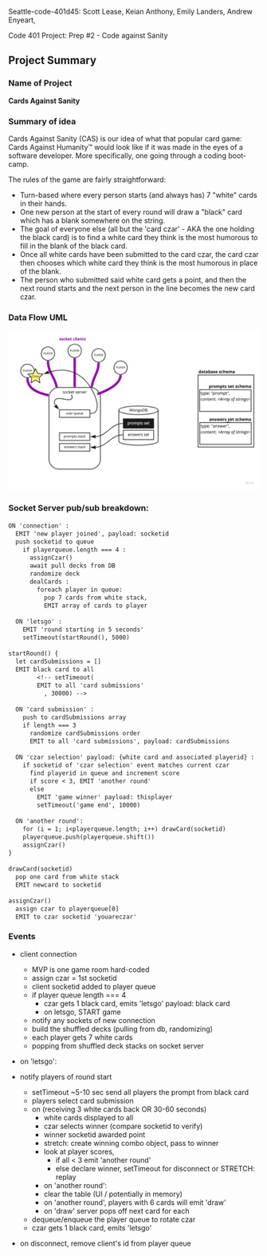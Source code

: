 Seattle-code-401d45: Scott Lease, Keian Anthony, Emily Landers, Andrew Enyeart,

Code 401 Project: Prep #2 - Code against Sanity

## Project Summary

### Name of Project

**Cards Against Sanity**

### Summary of idea

Cards Against Sanity (CAS) is our idea of what that popular card game: Cards Against Humanity™ would look like if it was made in the eyes of a software developer. More specifically, one going through a coding boot-camp.

The rules of the game are fairly straightforward:

* Turn-based where every person starts (and always has) 7 "white" cards in their hands.
* One new person at the start of every round will draw a "black" card which has a blank somewhere on the string.
* The goal of everyone else (all but the 'card czar' - AKA the one holding the black card) is to find a white card they think is the most humorous to fill in the blank of the black card.
* Once all white cards have been submitted to the card czar, the card czar then chooses which white card they think is the most humorous in place of the blank.
* The person who submitted said white card gets a point, and then the next round starts and the next person in the line becomes the new card czar.

### Data Flow UML

![Data Flow Diagram](./UML.jpg)

### Socket Server pub/sub breakdown:

```
ON 'connection' :
  EMIT 'new player joined', payload: socketid
  push socketid to queue
    if playerqueue.length === 4 :
      assignCzar()
      await pull decks from DB
      randomize deck  
      dealCards : 
        foreach player in queue:
          pop 7 cards from white stack, 
          EMIT array of cards to player 
  
  ON 'letsgo' :
    EMIT 'round starting in 5 seconds'
    setTimeout(startRound(), 5000)

startRound() {
  let cardSubmissions = []
  EMIT black card to all
        <!-- setTimeout( 
        EMIT to all 'card submissions'
          , 30000) -->

  ON 'card submission' :
    push to cardSubmissions array
    if length === 3
      randomize cardSubmissions order
      EMIT to all 'card submissions', payload: cardSubmissions

  ON 'czar selection' payload: {white card and associated playerid} :
    if socketid of 'czar selection' event matches current czar
      find playerid in queue and increment score
      if score < 3, EMIT 'another round'
      else 
        EMIT 'game winner' payload: thisplayer 
        setTimeout('game end', 10000)
  
  ON 'another round':
    for (i = 1; i<playerqueue.length; i++) drawCard(socketid)
    playerqueue.push(playerqueue.shift())
    assignCzar()
}

drawCard(socketid) 
  pop one card from white stack
  EMIT newcard to socketid

assignCzar()
  assign czar to playerqueue[0]
  EMIT to czar socketid 'youareczar'

```

### Events

* client connection
  * MVP is one game room hard-coded
  * assign czar = 1st socketid
  * client socketid added to player queue
  * if player queue length === 4
    * czar gets 1 black card, emits 'letsgo' payload: black card
    * on letsgo, START game 
  * notify any sockets of new connection
  * build the shuffled decks (pulling from db, randomizing)
  * each player gets 7 white cards
  * popping from shuffled deck stacks on socket server

* on 'letsgo':
* notify players of round start
  * setTimeout ~5-10 sec send all players the prompt from black card
  * players select card submission
  * on (receiving 3 white cards back OR 30-60 seconds)
    * white cards displayed to all
    * czar selects winner (compare socketid to verify)
    * winner socketid awarded point
    * stretch: create winning combo object, pass to winner
    * look at player scores, 
      * if all < 3 emit 'another round'
      * else declare winner, setTimeout for disconnect or STRETCH: replay
    * on 'another round':
    * clear the table (UI / potentially in memory)
    * on 'another round', players with 6 cards will emit 'draw'
    * on 'draw' server pops off next card for each
  * dequeue/enqueue the player queue to rotate czar
  * czar gets 1 black card, emits 'letsgo'

* on disconnect, remove client's id from player queue